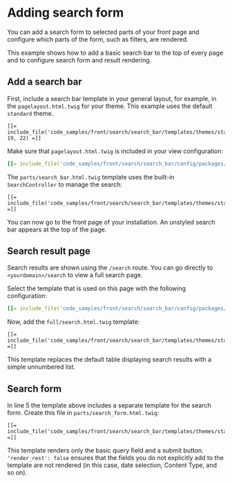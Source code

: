 # Adding search form

You can add a search form to selected parts of your front page
and configure which parts of the form, such as filters, are rendered.

This example shows how to add a basic search bar to the top of every page
and to configure search form and result rendering.

## Add a search bar

First, include a search bar template in your general layout,
for example, in the `pagelayout.html.twig` for your theme.
This example uses the default `standard` theme.

``` html+twig hl_lines="1"
[[= include_file('code_samples/front/search/search_bar/templates/themes/standard/pagelayout.html.twig', 19, 22) =]]
```

Make sure that `pagelayout.html.twig` is included in your view configuration:

``` yaml
[[= include_file('code_samples/front/search/search_bar/config/packages/views.yaml', 0, 5) =]]
```

The `parts/search_bar.html.twig` template uses the built-in `SearchController` to manage the search:

``` html+twig
[[= include_file('code_samples/front/search/search_bar/templates/themes/standard/parts/search_bar.html.twig') =]]
```

You can now go to the front page of your installation.
An unstyled search bar appears at the top of the page.

## Search result page

Search results are shown using the `/search` route.
You can go directly to `<yourdomain>/search` to view a full search page.

Select the template that is used on this page with the following configuration:

``` yaml
[[= include_file('code_samples/front/search/search_bar/config/packages/views.yaml') =]]
```

Now, add the `full/search.html.twig` template:

``` html+twig hl_lines="5"
[[= include_file('code_samples/front/search/search_bar/templates/themes/standard/full/search.html.twig') =]]
```

This template replaces the default table displaying search results with a simple unnumbered list.

## Search form

In line 5 the template above includes a separate template for the search form.
Create this file in `parts/search_form.html.twig`:

``` html+twig
[[= include_file('code_samples/front/search/search_bar/templates/themes/standard/parts/search_form.html.twig') =]]
```

This template renders only the basic query field and a submit button.
`'render_rest': false` ensures that the fields you do not explicitly add to the template are not rendered
(in this case, date selection, Content Type, and so on).
